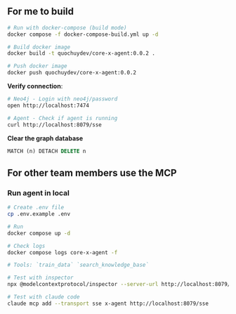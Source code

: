 ## For me to build

```sh
# Run with docker-compose (build mode)
docker compose -f docker-compose-build.yml up -d

# Build docker image
docker build -t quochuydev/core-x-agent:0.0.2 .

# Push docker image
docker push quochuydev/core-x-agent:0.0.2
```

**Verify connection**:

```sh
# Neo4j - Login with neo4j/password
open http://localhost:7474

# Agent - Check if agent is running
curl http://localhost:8079/sse
```

**Clear the graph database**

```sql
MATCH (n) DETACH DELETE n
```

## For other team members use the MCP

### Run agent in local

```sh
# Create .env file
cp .env.example .env

# Run
docker compose up -d

# Check logs
docker compose logs core-x-agent -f

# Tools: `train_data` `search_knowledge_base`

# Test with inspector
npx @modelcontextprotocol/inspector --server-url http://localhost:8079/sse

# Test with claude code
claude mcp add --transport sse x-agent http://localhost:8079/sse
```
